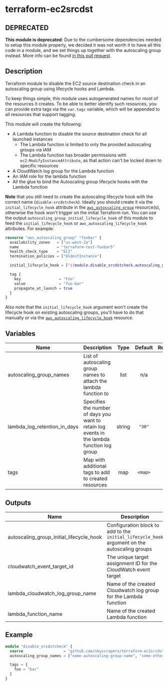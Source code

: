 # terraform-ec2srcdst

## DEPRECATED

**This module is deprecated**: Due to the cumbersome dependencies needed to setup this module properly, we decided it was not worth it to have all this code in a module, and we set things up together with the autoscaling group instead. More info can be found [in this pull request](https://github.com/skyscrapers/terraform-ec2srcdst/pull/2).

## Description

Terraform module to disable the EC2 source destination check in an autoscaling group using lifecycle hooks and Lambda.

To keep things simple, this module uses autogenerated names for most of the resources it creates. To be able to better identify such resources, you can provide extra tags via the `var.tags` variable, which will be appended to all resources that support tagging.

This module will create the following:

- A Lambda function to disable the source destination check for all launched instances
  - The Lambda function is limited to only the provided autoscaling groups via IAM
  - The Lambda function has broader permissions with `ec2:ModifyInstanceAttribute`, as that action can't be locked down to specific resources
- A CloudWatch log group for the Lambda function
- An IAM role for the lambda function
- All the glue to bind the Autoscaling group lifecycle hooks with the Lambda function

**Note** that you still need to create the autoscaling lifecycle hook with the correct name (`disable-srcdstcheck`). Ideally you should create it via the `initial_lifecycle_hook` attribute in the [`aws_autoscaling_group`](https://www.terraform.io/docs/providers/aws/r/autoscaling_group.html) resource(s), otherwise the hook won't trigger on the initial Terraform run. You can use the output `autoscaling_group_initial_lifecycle_hook` of this module to feed the `initial_lifecycle_hook` or `aws_autoscaling_lifecycle_hook` attributes. For example:

```tf
resource "aws_autoscaling_group" "foobar" {
  availability_zones   = ["us-west-2a"]
  name                 = "terraform-test-foobar5"
  health_check_type    = "EC2"
  termination_policies = ["OldestInstance"]

  initial_lifecycle_hook = ["${module.disable_srcdstcheck.autoscaling_group_initial_lifecycle_hook}"]

  tag {
    key                 = "Foo"
    value               = "foo-bar"
    propagate_at_launch = true
  }
}
```

Also note that the `initial_lifecycle_hook` argument won't create the lifecycle hook on existing autoscaling groups, you'll have to do that manually or via the [`aws_autoscaling_lifecycle_hook`](https://www.terraform.io/docs/providers/aws/r/autoscaling_lifecycle_hooks.html) resource.

## Variables

| Name | Description | Type | Default | Required |
|------|-------------|:----:|:-----:|:-----:|
| autoscaling\_group\_names | List of autoscaling group names to attach the lambda function to | list | n/a | yes |
| lambda\_log\_retention\_in\_days | Specifies the number of days you want to retain log events in the lambda function log group | string | `"30"` | no |
| tags | Map with additional tags to add to created resources | map | `<map>` | no |

## Outputs

| Name | Description |
|------|-------------|
| autoscaling\_group\_initial\_lifecycle\_hook | Configuration block to add to the `initial_lifecycle_hook` argument on the autoscaling groups |
| cloudwatch\_event\_target\_id | The unique target assignment ID for the CloudWatch event target |
| lambda\_cloudwatch\_log\_group\_name | Name of the created Cloudwatch log group for the Lambda function |
| lambda\_function\_name | Name of the created Lambda function |

## Example

```tf
module "disable_srcdstcheck" {
  source                  = "github.com/skyscrapers/terraform-ec2srcdst"
  autoscaling_group_names = ["some-autoscaling-group-name", "some-other-autoscaling-group-name"]

  tags = {
    foo = "bar"
  }
}
```
